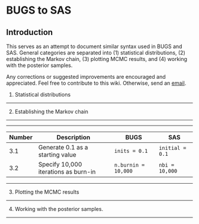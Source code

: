 BUGS to SAS
========================================================

Introduction
-------------------------
This serves as an attempt to document similar syntax used in BUGS and SAS. General categories are separated into (1) statistical distributions, (2) establishing the Markov chain, (3) plotting MCMC results, and (4) working with the posterior samples.


Any corrections or suggested improvements are encouraged and appreciated. Feel free to contribute to this wiki. Otherwise, send an [email](mailto:russellm@umn.edu). 

1. Statistical distributions
-------------------------

2. Establishing the Markov chain
-------------------------

------

Number | Description | BUGS |SAS
------------- | ------------- | ------------- | -------------
3.1 |Generate 0.1 as a starting value       |`inits = 0.1`         |`initial = 0.1`
3.2 |Specify 10,000 iterations as burn-in   |  `n.burnin = 10,000`   |`nbi = 10,000`

------


3. Plotting the MCMC results
-------------------------

4. Working with the posterior samples.
-------------------------
